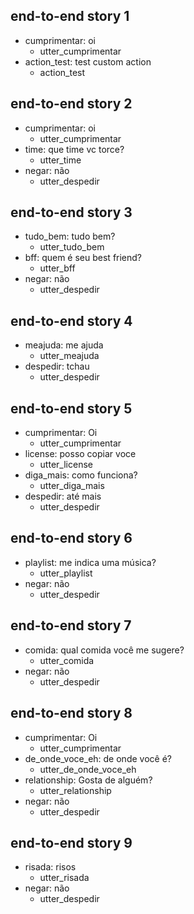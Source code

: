 ## end-to-end story 1
* cumprimentar: oi
   - utter_cumprimentar
* action_test: test custom action
   - action_test

## end-to-end story 2
* cumprimentar: oi
   - utter_cumprimentar
* time: que time vc torce?
   - utter_time
* negar: não
   - utter_despedir

## end-to-end story 3
* tudo_bem: tudo bem?
   - utter_tudo_bem
* bff: quem é seu best friend?
   - utter_bff
* negar: não
   - utter_despedir

## end-to-end story 4
* meajuda: me ajuda
   - utter_meajuda
* despedir: tchau
   - utter_despedir

## end-to-end story 5
* cumprimentar: Oi
   - utter_cumprimentar
* license: posso copiar voce
   - utter_license
* diga_mais: como funciona?
   - utter_diga_mais
* despedir: até mais
   - utter_despedir

## end-to-end story 6
* playlist: me indica uma música?
   - utter_playlist
* negar: não
   - utter_despedir

## end-to-end story 7
* comida: qual comida você me sugere?
   - utter_comida
* negar: não
   - utter_despedir

## end-to-end story 8
* cumprimentar: Oi
   - utter_cumprimentar
* de_onde_voce_eh: de onde você é?
   - utter_de_onde_voce_eh
* relationship: Gosta de alguém?
   - utter_relationship
* negar: não
   - utter_despedir

## end-to-end story 9
* risada: risos
   - utter_risada
* negar: não
   - utter_despedir
